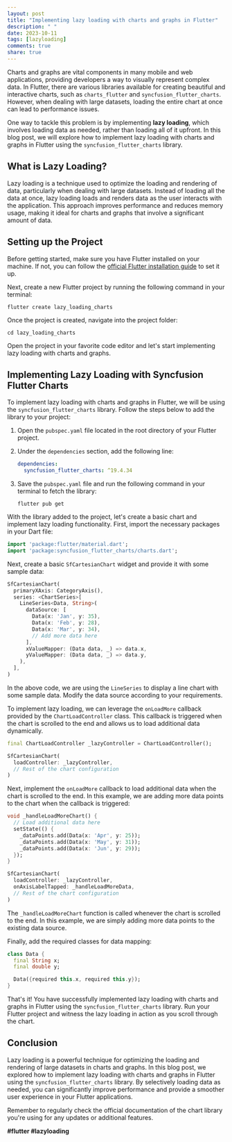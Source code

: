 ```yaml
---
layout: post
title: "Implementing lazy loading with charts and graphs in Flutter"
description: " "
date: 2023-10-11
tags: [lazyloading]
comments: true
share: true
---
```


Charts and graphs are vital components in many mobile and web applications, providing developers a way to visually represent complex data. In Flutter, there are various libraries available for creating beautiful and interactive charts, such as `charts_flutter` and `syncfusion_flutter_charts`. However, when dealing with large datasets, loading the entire chart at once can lead to performance issues.

One way to tackle this problem is by implementing **lazy loading**, which involves loading data as needed, rather than loading all of it upfront. In this blog post, we will explore how to implement lazy loading with charts and graphs in Flutter using the `syncfusion_flutter_charts` library.

## What is Lazy Loading?

Lazy loading is a technique used to optimize the loading and rendering of data, particularly when dealing with large datasets. Instead of loading all the data at once, lazy loading loads and renders data as the user interacts with the application. This approach improves performance and reduces memory usage, making it ideal for charts and graphs that involve a significant amount of data.

## Setting up the Project

Before getting started, make sure you have Flutter installed on your machine. If not, you can follow the [official Flutter installation guide](https://flutter.dev/docs/get-started/install) to set it up.

Next, create a new Flutter project by running the following command in your terminal:

```shell
flutter create lazy_loading_charts
```

Once the project is created, navigate into the project folder:

```shell
cd lazy_loading_charts
```

Open the project in your favorite code editor and let's start implementing lazy loading with charts and graphs.

## Implementing Lazy Loading with Syncfusion Flutter Charts

To implement lazy loading with charts and graphs in Flutter, we will be using the `syncfusion_flutter_charts` library. Follow the steps below to add the library to your project:

1. Open the `pubspec.yaml` file located in the root directory of your Flutter project.

2. Under the `dependencies` section, add the following line:

   ```yaml
   dependencies:
     syncfusion_flutter_charts: ^19.4.34
   ```

3. Save the `pubspec.yaml` file and run the following command in your terminal to fetch the library:

   ```shell
   flutter pub get
   ```

With the library added to the project, let's create a basic chart and implement lazy loading functionality. First, import the necessary packages in your Dart file:

```dart
import 'package:flutter/material.dart';
import 'package:syncfusion_flutter_charts/charts.dart';
```

Next, create a basic `SfCartesianChart` widget and provide it with some sample data:

```dart
SfCartesianChart(
  primaryXAxis: CategoryAxis(),
  series: <ChartSeries>[
    LineSeries<Data, String>(
      dataSource: [
        Data(x: 'Jan', y: 35),
        Data(x: 'Feb', y: 28),
        Data(x: 'Mar', y: 34),
        // Add more data here
      ],
      xValueMapper: (Data data, _) => data.x,
      yValueMapper: (Data data, _) => data.y,
    ),
  ],
)
```

In the above code, we are using the `LineSeries` to display a line chart with some sample data. Modify the data source according to your requirements.

To implement lazy loading, we can leverage the `onLoadMore` callback provided by the `ChartLoadController` class. This callback is triggered when the chart is scrolled to the end and allows us to load additional data dynamically.

```dart
final ChartLoadController _lazyController = ChartLoadController();

SfCartesianChart(
  loadController: _lazyController,
  // Rest of the chart configuration
)
```

Next, implement the `onLoadMore` callback to load additional data when the chart is scrolled to the end. In this example, we are adding more data points to the chart when the callback is triggered:

```dart
void _handleLoadMoreChart() {
  // Load additional data here
  setState(() {
    _dataPoints.add(Data(x: 'Apr', y: 25));
    _dataPoints.add(Data(x: 'May', y: 31));
    _dataPoints.add(Data(x: 'Jun', y: 29));
  });
}

SfCartesianChart(
  loadController: _lazyController,
  onAxisLabelTapped: _handleLoadMoreData,
  // Rest of the chart configuration
)
```

The `_handleLoadMoreChart` function is called whenever the chart is scrolled to the end. In this example, we are simply adding more data points to the existing data source.

Finally, add the required classes for data mapping:

```dart
class Data {
  final String x;
  final double y;

  Data({required this.x, required this.y});
}
```

That's it! You have successfully implemented lazy loading with charts and graphs in Flutter using the `syncfusion_flutter_charts` library. Run your Flutter project and witness the lazy loading in action as you scroll through the chart.

## Conclusion

Lazy loading is a powerful technique for optimizing the loading and rendering of large datasets in charts and graphs. In this blog post, we explored how to implement lazy loading with charts and graphs in Flutter using the `syncfusion_flutter_charts` library. By selectively loading data as needed, you can significantly improve performance and provide a smoother user experience in your Flutter applications.

Remember to regularly check the official documentation of the chart library you're using for any updates or additional features.

**#flutter #lazyloading**